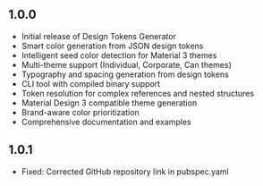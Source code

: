 ## 1.0.0

* Initial release of Design Tokens Generator
* Smart color generation from JSON design tokens
* Intelligent seed color detection for Material 3 themes
* Multi-theme support (Individual, Corporate, Can themes)
* Typography and spacing generation from design tokens
* CLI tool with compiled binary support
* Token resolution for complex references and nested structures
* Material Design 3 compatible theme generation
* Brand-aware color prioritization
* Comprehensive documentation and examples

## 1.0.1
- Fixed: Corrected GitHub repository link in pubspec.yaml


